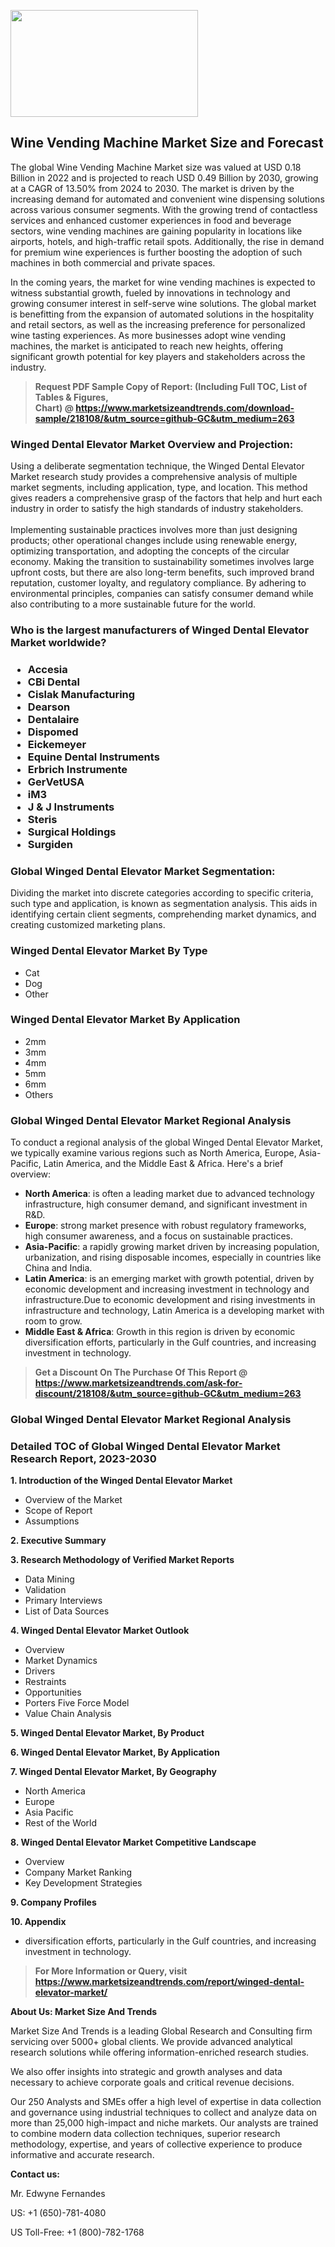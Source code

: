 <p><img class="alignnone size-medium wp-image-20088" src="https://ffe5etoiles.com/wp-content/uploads/2024/12/MST1-300x171.png" alt="" width="300" height="171" /></p><h2>Wine Vending Machine Market Size and Forecast</h2><p>The global Wine Vending Machine Market size was valued at USD 0.18 Billion in 2022 and is projected to reach USD 0.49 Billion by 2030, growing at a CAGR of 13.50% from 2024 to 2030. The market is driven by the increasing demand for automated and convenient wine dispensing solutions across various consumer segments. With the growing trend of contactless services and enhanced customer experiences in food and beverage sectors, wine vending machines are gaining popularity in locations like airports, hotels, and high-traffic retail spots. Additionally, the rise in demand for premium wine experiences is further boosting the adoption of such machines in both commercial and private spaces.</p><p>In the coming years, the market for wine vending machines is expected to witness substantial growth, fueled by innovations in technology and growing consumer interest in self-serve wine solutions. The global market is benefitting from the expansion of automated solutions in the hospitality and retail sectors, as well as the increasing preference for personalized wine tasting experiences. As more businesses adopt wine vending machines, the market is anticipated to reach new heights, offering significant growth potential for key players and stakeholders across the industry.</p></p><blockquote id="" class=""><strong>Request PDF Sample Copy of Report: (Including Full TOC, List of Tables &amp; Figures, Chart)&nbsp;@&nbsp;<strong><a href="https://www.marketsizeandtrends.com/download-sample/218108/&utm_source=github-GC&utm_medium=263" target="_blank">https://www.marketsizeandtrends.com/download-sample/218108/&utm_source=github-GC&utm_medium=263</a></strong></strong></blockquote><h3 id="" class="">Winged Dental Elevator Market&nbsp;Overview and Projection:</h3><p id="" class="">Using a deliberate segmentation technique, the Winged Dental Elevator Market research study provides a comprehensive analysis of multiple market segments, including application, type, and location. This method gives readers a comprehensive grasp of the factors that help and hurt each industry in order to satisfy the high standards of industry stakeholders. <br /> <br />Implementing sustainable practices involves more than just designing products; other operational changes include using renewable energy, optimizing transportation, and adopting the concepts of the circular economy. Making the transition to sustainability sometimes involves large upfront costs, but there are also long-term benefits, such improved brand reputation, customer loyalty, and regulatory compliance. By adhering to environmental principles, companies can satisfy consumer demand while also contributing to a more sustainable future for the world.</p><h3 id="" class="">Who is the largest manufacturers of&nbsp;Winged Dental Elevator Market worldwide?</h3><h3 class=""><p><ul><li>Accesia </li><li> CBi Dental </li><li> Cislak Manufacturing </li><li> Dearson </li><li> Dentalaire </li><li> Dispomed </li><li> Eickemeyer </li><li> Equine Dental Instruments </li><li> Erbrich Instrumente </li><li> GerVetUSA </li><li> iM3 </li><li> J & J Instruments </li><li> Steris </li><li> Surgical Holdings </li><li> Surgiden</li></ul></p></h3><h3 id="" class="">Global&nbsp;Winged Dental Elevator Market Segmentation:</h3><p id="" class="">Dividing the market into discrete categories according to specific criteria, such type and application, is known as segmentation analysis. This aids in identifying certain client segments, comprehending market dynamics, and creating customized marketing plans.</p><h3 id="" class="">Winged Dental Elevator Market&nbsp;By Type</h3><p><p><ul><li>Cat</li><li> Dog</li><li> Other</p></li></ul></p></p><h3 id="" class="">Winged Dental Elevator Market&nbsp;By Application</h3><p class=""><p><ul><li>2mm</li><li> 3mm</li><li> 4mm</li><li> 5mm</li><li> 6mm</li><li> Others</li></ul></p></p><h3 id="" class="">Global Winged Dental Elevator Market Regional Analysis</h3><p id="" class="">To conduct a regional analysis of the global Winged Dental Elevator Market, we typically examine various regions such as North America, Europe, Asia-Pacific, Latin America, and the Middle East &amp; Africa. Here's a brief overview:</p><ul><li><strong>North America</strong>: is often a leading market due to advanced technology infrastructure, high consumer demand, and significant investment in R&amp;D.</li><li><strong>Europe</strong>: strong market presence with robust regulatory frameworks, high consumer awareness, and a focus on sustainable practices.</li><li><strong>Asia-Pacific</strong>: a rapidly growing market driven by increasing population, urbanization, and rising disposable incomes, especially in countries like China and India.</li><li><strong>Latin America</strong>: is an emerging market with growth potential, driven by economic development and increasing investment in technology and infrastructure.Due to economic development and rising investments in infrastructure and technology, Latin America is a developing market with room to grow.</li><li><strong>Middle East &amp; Africa</strong>: Growth in this region is driven by economic diversification efforts, particularly in the Gulf countries, and increasing investment in technology.</li></ul><blockquote id="" class=""><strong>Get a Discount On The Purchase Of This Report @ <strong><a href="https://www.marketsizeandtrends.com/ask-for-discount/218108/&utm_source=github-GC&utm_medium=263" target="_blank">https://www.marketsizeandtrends.com/ask-for-discount/218108/&utm_source=github-GC&utm_medium=263</a></strong></strong></blockquote><h3 id="" class="">Global Winged Dental Elevator Market Regional Analysis</h3><h3 id="" class="">Detailed TOC of Global Winged Dental Elevator Market Research Report, 2023-2030</h3><p id="" class=""><strong>1. Introduction of the Winged Dental Elevator Market</strong></p><ul><li>Overview of the Market</li><li>Scope of Report</li><li>Assumptions</li></ul><p id="" class=""><strong>2. Executive Summary</strong></p><p id="" class=""><strong>3. Research Methodology of Verified Market Reports</strong></p><ul><li>Data Mining</li><li>Validation</li><li>Primary Interviews</li><li>List of Data Sources</li></ul><p id="" class=""><strong>4. Winged Dental Elevator Market Outlook</strong></p><ul><li>Overview</li><li>Market Dynamics</li><li>Drivers</li><li>Restraints</li><li>Opportunities</li><li>Porters Five Force Model</li><li>Value Chain Analysis</li></ul><p id="" class=""><strong>5. Winged Dental Elevator Market, By Product</strong></p><p id="" class=""><strong>6. Winged Dental Elevator Market, By Application</strong></p><p id="" class=""><strong>7. Winged Dental Elevator Market, By Geography</strong></p><ul><li>North America</li><li>Europe</li><li>Asia Pacific</li><li>Rest of the World</li></ul><p id="" class=""><strong>8. Winged Dental Elevator Market Competitive Landscape</strong></p><ul><li>Overview</li><li>Company Market Ranking</li><li>Key Development Strategies</li></ul><p id="" class=""><strong>9. Company Profiles</strong></p><p id="" class=""><strong>10. Appendix</strong></p><ul><li>diversification efforts, particularly in the Gulf countries, and increasing investment in technology.</li></ul><blockquote id="" class=""><strong>For More Information or Query, visit <strong><strong><a href="https://www.marketsizeandtrends.com/report/winged-dental-elevator-market/" target="_blank">https://www.marketsizeandtrends.com/report/winged-dental-elevator-market/</a></strong></strong></strong></blockquote><p id="" class=""><strong>About Us: Market Size And Trends</strong></p><p id="" class="">Market Size And Trends is a leading Global Research and Consulting firm servicing over 5000+ global clients. We provide advanced analytical research solutions while offering information-enriched research studies.</p><p id="" class="">We also offer insights into strategic and growth analyses and data necessary to achieve corporate goals and critical revenue decisions.</p><p id="" class="">Our 250 Analysts and SMEs offer a high level of expertise in data collection and governance using industrial techniques to collect and analyze data on more than 25,000 high-impact and niche markets. Our analysts are trained to combine modern data collection techniques, superior research methodology, expertise, and years of collective experience to produce informative and accurate research.</p><p id="" class=""><strong>Contact us:</strong></p><p id="" class="">Mr. Edwyne Fernandes</p><p id="" class="">US: +1 (650)-781-4080</p><p id="" class="">US Toll-Free: +1 (800)-782-1768</p>
